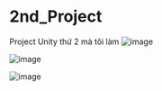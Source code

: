 # 2nd_Project
Project Unity thứ 2 mà tôi làm
![image](https://github.com/hungblqn/2nd_Project/assets/77875957/6a779e1a-76ce-4921-ad18-ba9e1b5bc442)

![image](https://github.com/hungblqn/2nd_Project/assets/77875957/414e30a6-9ab8-4201-92cc-ac0aa7602905)

![image](https://github.com/hungblqn/2nd_Project/assets/77875957/24d5411d-bd4c-4b3d-a707-ca4246dd6c72)
